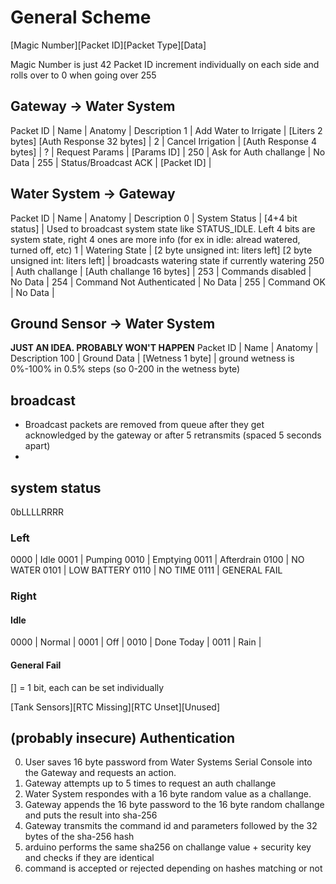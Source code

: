 
# General Scheme
[Magic Number][Packet ID][Packet Type][Data]

Magic Number is just 42
Packet ID increment individually on each side and rolls over to 0 when going over 255

## Gateway -> Water System
Packet ID | Name | Anatomy | Description
1 | Add Water to Irrigate | [Liters 2 bytes] [Auth Response 32 bytes] |
2 | Cancel Irrigation | [Auth Response 4 bytes] |
? | Request Params | [Params ID] |
250 | Ask for Auth challange | No Data |
255 | Status/Broadcast ACK | [Packet ID] |

## Water System -> Gateway
Packet ID | Name | Anatomy | Description
0 | System Status | [4+4 bit status] | Used to broadcast system state like STATUS_IDLE. Left 4 bits are system state, right 4 ones are more info (for ex in idle: alread watered, turned off, etc)
1 | Watering State | [2 byte unsigned int: liters left] [2 byte unsigned int: liters left] | broadcasts watering state if currently watering
250 | Auth challange | [Auth challange 16 bytes] |
253 | Commands disabled | No Data |
254 | Command Not Authenticated | No Data |
255 | Command OK | No Data |

## Ground Sensor -> Water System
**JUST AN IDEA. PROBABLY WON'T HAPPEN**
Packet ID | Name | Anatomy | Description
100 | Ground Data | [Wetness 1 byte] | ground wetness is 0%-100% in 0.5% steps (so 0-200 in the wetness byte)

## broadcast
 * Broadcast packets are removed from queue after they get acknowledged by the gateway or after 5 retransmits (spaced 5 seconds apart)
 * 

## system status
0bLLLLRRRR
### Left
0000 | Idle
0001 | Pumping
0010 | Emptying
0011 | Afterdrain
0100 | NO WATER
0101 | LOW BATTERY
0110 | NO TIME
0111 | GENERAL FAIL
### Right
#### Idle
0000 | Normal | 
0001 | Off | 
0010 | Done Today | 
0011 | Rain | 
#### General Fail
[] = 1 bit, each can be set individually

[Tank Sensors][RTC Missing][RTC Unset][Unused]

## (probably insecure) Authentication
 0. User saves 16 byte password from Water Systems Serial Console into the Gateway and requests an action.
 1. Gateway attempts up to 5 times to request an auth challange
 2. Water System respondes with a 16 byte random value as a challange.
 3. Gateway appends the 16 byte password to the 16 byte random challange and puts the result into sha-256
 4. Gateway transmits the command id and parameters followed by the 32 bytes of the sha-256 hash
 5. arduino performs the same sha256 on challange value + security key and checks if they are identical
 6. command is accepted or rejected depending on hashes matching or not
